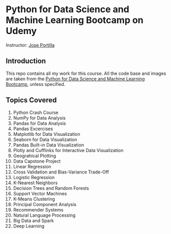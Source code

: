 # Python for Data Science and Machine Learning Bootcamp on Udemy

Instructor: [Jose Portilla](https://www.udemy.com/user/joseportilla/)

## Introduction

This repo contains all my work for this course. All the code base and images are taken from the [Python for Data Science and Machine Learning Bootcamp](https://www.udemy.com/course/python-for-data-science-and-machine-learning-bootcamp/), unless specified.

## Topics Covered
1) Python Crash Course
2) NumPy for Data Analysis
3) Pandas for Data Analysis
4) Pandas Excercises
5) Matplotlib for Data Visualization
6) Seaborn for Data Visualization
7) Pandas Built-in Data Visualization
8) Plotly and Cufflinks for Interactive Data Visualization
9) Geograhical Plotting
10) Data Capstone Project
11) Linear Regression
12) Cross Validation and Bias-Variance Trade-Off
13) Logistic Regression
14) K-Nearest Neighbors
15) Decision Trees and Random Forests
16) Support Vector Machines
17) K-Means Clustering
18) Principal Component Analysis
19) Recommender Systems
20) Natural Language Processing
21) Big Data and Spark
22) Deep Learning
